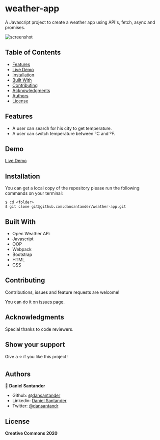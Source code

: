 # weather-app
A Javascript project to create a weather app using API's, fetch, async and promises.

![screenshot](./src/img/todocover.png)

## Table of Contents

* [Features](#features)
* [Live Demo](#demo)
* [Installation](#installation)
* [Built With](#built-with)
* [Contributing](#contributing)
* [Acknowledgments](#acknowledgments)
* [Authors](#author)
* [License](#license)

## Features
 - A user can search for his city to get temperature.
 - A user can switch temperature between °C and ºF.

## Demo

[Live Demo](https://raw.githack.com/dansantander/todo-list/feature-todo/dist/index.html)

## Installation

You can get a local copy of the repository please run the following commands on your terminal:
```
$ cd <folder>
$ git clone git@github.com:dansantander/weather-app.git
```

## Built With
- Open Weather APi
- Javascript
- OOP
- Webpack
- Bootstrap
- HTML
- CSS

## Contributing

Contributions, issues and feature requests are welcome!

You can do it on [issues page](issues/).

## Acknowledgments

Special thanks to code reviewers.

## Show your support

Give a ⭐️ if you like this project!

## Authors

👤 **Daniel Santander**

- Github: [@dansantander](https://github.com/dansantander)
- Linkedin: [Daniel Santander](https://www.linkedin.com/in/daniel-santander)
- Twitter: [@dansantandr](https://twitter.com/dansantandr)

## License

<strong>Creative Commons 2020</strong>